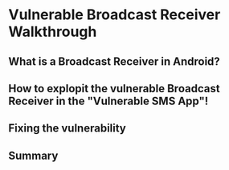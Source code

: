 # Vulnerable Broadcast Receiver Walkthrough


## What is a Broadcast Receiver in Android?


## How to explopit the vulnerable Broadcast Receiver in the "Vulnerable SMS App"!


## Fixing the vulnerability


## Summary
